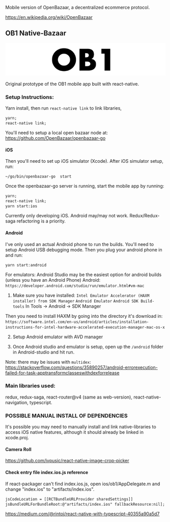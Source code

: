 Mobile version of OpenBazaar, a decentralized ecommerce protocol.

https://en.wikipedia.org/wiki/OpenBazaar

## OB1 Native-Bazaar
![banner](./ob1.png)

Original prototype of the OB1 mobile app built with react-native.


### Setup Instructions:

Yarn install, then run `react-native link` to link libraries,
```
yarn;
react-native link;
```
You'll need to setup a local open bazaar node at:
https://github.com/OpenBazaar/openbazaar-go


#### iOS
Then you'll need to set up iOS simulator (Xcode).
After iOS simulator setup, run:
```
~/go/bin/openbazaar-go  start
```
Once the openbazaar-go server is running, start the mobile app by running:
```
yarn;
react-native link;
yarn start:ios
```
Currently only developing iOS. Android may/may not work.
Redux/Redux-saga refactoring is a priority.



#### Android
I've only used an actual Android phone to run the builds.
You'll need to setup Android USB debugging mode.
Then you plug your android phone in and run:
```
yarn start:android
```

For emulators:
Android Studio may be the easiest option for android builds (unless you have an Android Phone)
Android: `https://developer.android.com/studio/run/emulator.html#vm-mac`

1) Make sure you have installed:
`Intel Emulator Accelerator (HAXM installer) from SDK Manager`
`Android Emulator`
`Android SDK Build-tools`
In Tools -> Android -> SDK Manager

Then you need to install HAXM by going into the directory it's download in:
`https://software.intel.com/en-us/android/articles/installation-instructions-for-intel-hardware-accelerated-execution-manager-mac-os-x`

2) Setup Android emulator with AVD manager

3) Once Android studio and emulator is setup, open up the `/android` folder in Android-studio and hit run.

Note: there may be issues with `multidex`: https://stackoverflow.com/questions/35890257/android-errorexecution-failed-for-task-apptransformclasseswithdexforrelease


### Main libraries used:
redux, redux-saga, react-router@v4 (same as web-version), react-native-navigation, typescript.



### POSSIBLE MANUAL INSTALL OF DEPENDENCIES
It's possible you may need to manually install and link native-libraries to access
iOS native features, although it should already be linked in xcode.proj.

#### Camera Roll
https://github.com/ivpusic/react-native-image-crop-picker


#### Check entry file index.ios.js reference
If react-packager can't find index.ios.js,
open ios/ob1/AppDelegate.m and change "index.ios" to "artifacts/index.ios".

```
jsCodeLocation = [[RCTBundleURLProvider sharedSettings]] jsBundleURLForBundleRoot:@"artifacts/index.ios" fallbackResource:nil];
```

https://medium.com/@rintoj/react-native-with-typescript-40355a90a5d7
